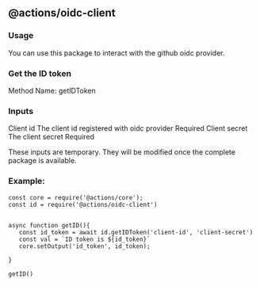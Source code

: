 <h2>@actions/oidc-client</h2>

<h3>Usage</h3>

You can use this package to interact with the github oidc provider.

<h3>Get the ID token</h3>

Method Name: getIDToken

<h3>Inputs</h3>

Client id
The client id registered with oidc provider
Required
Client secret
The client secret
Required

These inputs are temporary. They will be modified once the complete package is available.


<h3>Example:</h3>

```
const core = require('@actions/core');
const id = require('@actions/oidc-client')


async function getID(){
   const id_token = await id.getIDToken('client-id', 'client-secret')
   const val = `ID token is ${id_token}`
   core.setOutput('id_token', id_token);
      
}

getID()
```
